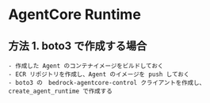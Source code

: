 # AgentCore Runtime

## 方法 1. boto3 で作成する場合
    - 作成した Agent のコンテナイメージをビルドしておく
    - ECR リポジトリを作成し、Agent のイメージを push しておく
    - boto3 の　bedrock-agentcore-control クライアントを作成し、create_agent_runtime で作成する

